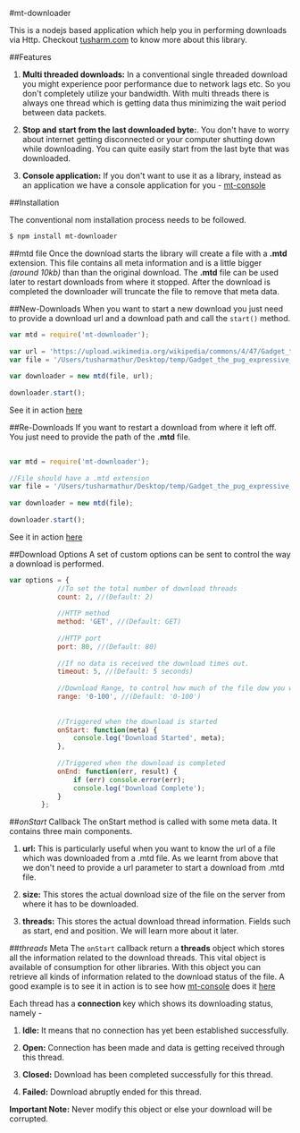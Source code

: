#mt-downloader

This is a nodejs based application which help you in performing downloads via Http. Checkout [tusharm.com](http://tusharm.com/articles/mt-downloader/) to know more about this library.


##Features
1. **Multi threaded downloads:** In a conventional single threaded download you might experience poor performance due to network lags etc. So you don't completely utilize your bandwidth. With multi threads there is always one thread which is getting data thus minimizing the wait period between data packets.

2. **Stop and start from the last downloaded byte:**. You don't have to worry about internet getting disconnected or your computer shutting down while downloading. You can quite easily start from the last byte that was downloaded.

4. **Console application:** If you don't want to use it as a library, instead as an application we have a console application for you - [mt-console](https://github.com/tusharmath/mtd-console)

##Installation

The conventional nom installation process needs to be followed.

```bash
$ npm install mt-downloader
```

##mtd file 
Once the download starts the library will create a file with a **.mtd** extension. This file contains all meta information and is a little bigger *(around 10kb)* than than the original download. The **.mtd** file can be used later to restart downloads from where it stopped. After the download is completed the downloader will truncate the file to remove that meta data.

##New-Downloads
When you want to start a new download you just need to provide a download url and a download path and call the ```start()``` method.

```javascript
var mtd = require('mt-downloader');
	
var url = 'https://upload.wikimedia.org/wikipedia/commons/4/47/Gadget_the_pug_expressive_eyes.jpg';
var file = '/Users/tusharmathur/Desktop/temp/Gadget_the_pug_expressive_eyes.jpg';
	
var downloader = new mtd(file, url);
	
downloader.start();
```
	
See it in action [here](https://github.com/tusharmath/Multi-threaded-downloader/blob/master/demo/NewDownload.js) 
 
##Re-Downloads
If you want to restart a download from where it left off. You just need to provide the path of the **.mtd** file.

```javascript
	
var mtd = require('mt-downloader');
	
//File should have a .mtd extension
var file = '/Users/tusharmathur/Desktop/temp/Gadget_the_pug_expressive_eyes.jpg.mtd';
	
var downloader = new mtd(file);
	
downloader.start();
```

See it in action [here](https://github.com/tusharmath/Multi-threaded-downloader/blob/master/demo/ReDownload.js)

##Download Options
A set of custom options can be sent to control the way a download is performed.

```javascript
var options = {
		    //To set the total number of download threads
		    count: 2, //(Default: 2)
		    
		    //HTTP method
		    method: 'GET', //(Default: GET)
		    
		    //HTTP port
		    port: 80, //(Default: 80)
		    
		    //If no data is received the download times out.
		    timeout: 5, //(Default: 5 seconds)
		    
		    //Download Range, to control how much of the file dow you want to download.
		    range: '0-100', //(Default: '0-100')
		    
		    
		    //Triggered when the download is started
		    onStart: function(meta) {
		        console.log('Download Started', meta);
		    },
		    
		    //Triggered when the download is completed
		    onEnd: function(err, result) {
		        if (err) console.error(err);
		        console.log('Download Complete');
		    }
		};
```

##*onStart* Callback
The onStart method is called with some meta data. It contains three main components.

1. **url:** This is particularly useful when you want to know the url of a file which was downloaded from a .mtd file. As we learnt from above that we don't need to provide a url parameter to start a download from .mtd file.

2. **size:** This stores the actual download size of the file on the server from where it has to be downloaded.

3. **threads:** This stores the actual download thread information. Fields such as start, end and position. We will learn more about it later.
	
##*threads* Meta
The ```onStart``` callback return a **threads** object which stores all the information related to the download threads. This vital object is available of consumption for other libraries. With this object you can retrieve all kinds of information related to the download status of the file. A good example is to see it in action is to see how [mt-console](https://github.com/tusharmath/mtd-console) does it [here](https://github.com/tusharmath/mtd-console/blob/master/Analytics.js)

Each thread has a **connection** key which shows its downloading status, namely - 

1. **Idle:** It means that no connection has yet been established successfully.

2. **Open:** Connection has been made and data is getting received through this thread.

3. **Closed:** Download has been completed successfully for this thread.

4. **Failed:** Download abruptly ended for this thread.


**Important Note:** Never modify this object or else your download will be corrupted.


